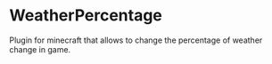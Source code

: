 # WeatherPercentage
Plugin for minecraft that allows to change the percentage of weather change in game.
